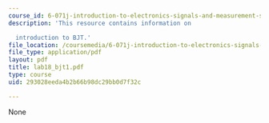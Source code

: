 ```yaml
---
course_id: 6-071j-introduction-to-electronics-signals-and-measurement-spring-2006
description: 'This resource contains information on

  introduction to BJT.'
file_location: /coursemedia/6-071j-introduction-to-electronics-signals-and-measurement-spring-2006/293028eeda4b2b66b98dc29bb0d7f32c_lab18_bjt1.pdf
file_type: application/pdf
layout: pdf
title: lab18_bjt1.pdf
type: course
uid: 293028eeda4b2b66b98dc29bb0d7f32c

---
```

None